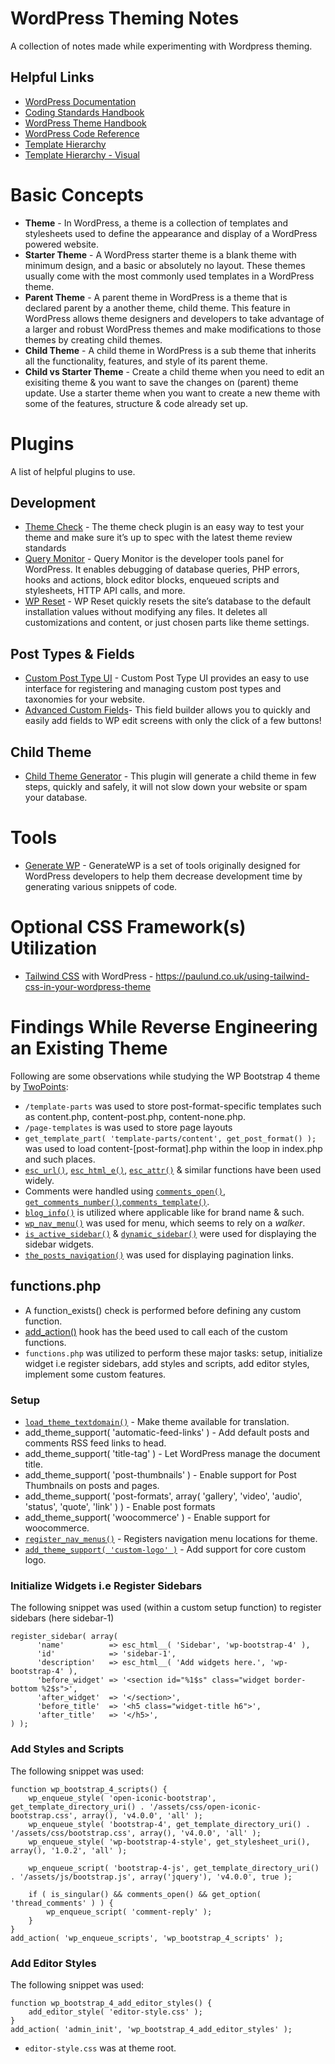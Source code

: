 # WordPress Theming Notes
A collection of notes made while experimenting with Wordpress theming.

## Helpful Links
* [WordPress Documentation](https://developer.wordpress.org/)
* [Coding Standards Handbook](https://developer.wordpress.org/coding-standards/)
* [WordPress Theme Handbook](https://developer.wordpress.org/themes/)
* [WordPress Code Reference](https://developer.wordpress.org/reference/)
* [Template Hierarchy](https://developer.wordpress.org/themes/basics/template-hierarchy/)
* [Template Hierarchy - Visual](https://wphierarchy.com/)

# Basic Concepts
* **Theme** - In WordPress, a theme is a collection of templates and stylesheets used to define the appearance and display of a WordPress powered website.
* **Starter Theme** - A WordPress starter theme is a blank theme with minimum design, and a basic or absolutely no layout. These themes usually come with the most commonly used templates in a WordPress theme.
* **Parent Theme** - A parent theme in WordPress is a theme that is declared parent by a another theme, child theme. This feature in WordPress allows theme designers and developers to take advantage of a larger and robust WordPress themes and make modifications to those themes by creating child themes.
* **Child Theme** - A child theme in WordPress is a sub theme that inherits all the functionality, features, and style of its parent theme.
* **Child vs Starter Theme** - Create a child theme when you need to edit an exisiting theme & you want to save the changes on (parent) theme update. Use a starter theme when you want to create a new theme with some of the features, structure & code already set up.

# Plugins
A list of helpful plugins to use.
## Development
* [Theme Check](https://wordpress.org/plugins/theme-check/) - The theme check plugin is an easy way to test your theme and make sure it’s up to spec with the latest theme review standards
* [Query Monitor](https://wordpress.org/plugins/query-monitor/) - Query Monitor is the developer tools panel for WordPress. It enables debugging of database queries, PHP errors, hooks and actions, block editor blocks, enqueued scripts and stylesheets, HTTP API calls, and more.
* [WP Reset](https://wordpress.org/plugins/wp-reset/) - WP Reset quickly resets the site’s database to the default installation values without modifying any files. It deletes all customizations and content, or just chosen parts like theme settings.
## Post Types & Fields
* [Custom Post Type UI](https://wordpress.org/plugins/custom-post-type-ui/) - Custom Post Type UI provides an easy to use interface for registering and managing custom post types and taxonomies for your website.
* [Advanced Custom Fields](https://wordpress.org/plugins/advanced-custom-fields/)- This field builder allows you to quickly and easily add fields to WP edit screens with only the click of a few buttons!
## Child Theme
* [Child Theme Generator](https://wordpress.org/plugins/child-theme-generator/) - This plugin will generate a child theme in few steps, quickly and safely, it will not slow down your website or spam your database.

# Tools
* [Generate WP](https://generatewp.com/) - GenerateWP is a set of tools originally designed for WordPress developers to help them decrease development time by generating various snippets of code.

# Optional CSS Framework(s) Utilization
* [Tailwind CSS](https://tailwindcss.com/) with WordPress - https://paulund.co.uk/using-tailwind-css-in-your-wordpress-theme

# Findings While Reverse Engineering an Existing Theme
Following are some observations while studying the WP Bootstrap 4 theme by [TwoPoints](https://bootstrap-wp.com):
* `/template-parts` was used to store post-format-specific templates such as content.php, content-post.php, content-none.php.
* `/page-templates` is was used to store page layouts
* `get_template_part( 'template-parts/content', get_post_format() );` was used to load content-[post-format].php within the loop in index.php and such places.
* [`esc_url()`](https://developer.wordpress.org/reference/functions/esc_url/), [`esc_html_e()`](https://developer.wordpress.org/reference/functions/esc_html_e/), [`esc_attr()`](https://developer.wordpress.org/reference/) & similar functions have been used widely.
* Comments were handled using [`comments_open()`](https://developer.wordpress.org/reference/functions/comments_open/), [`get_comments_number()`](https://developer.wordpress.org/reference/functions/get_comments_number/),[`comments_template()`](https://developer.wordpress.org/reference/functions/comments_template/).
* [`blog_info()`](https://developer.wordpress.org/reference/functions/bloginfo/) is utilized where applicable like for brand name & such.
* [`wp_nav_menu()`](https://developer.wordpress.org/reference/functions/wp_nav_menu/) was used for menu, which seems to rely on a *walker*.
* [`is_active_sidebar()`](https://developer.wordpress.org/reference/functions/is_active_sidebar/) & [`dynamic_sidebar()`](https://developer.wordpress.org/reference/functions/dynamic_sidebar/) were used for displaying the sidebar widgets.
* [`the_posts_navigation()`](https://developer.wordpress.org/reference/functions/the_posts_navigation/) was used for displaying pagination links.
## functions.php
* A function_exists() check is performed before defining any custom function.
* [add_action()](https://developer.wordpress.org/reference/functions/add_action/) hook has the beed used to call each of the custom functions.
* `functions.php` was utilized to perform these major tasks: setup, initialize widget i.e register sidebars, add styles and scripts, add editor styles, implement some custom features.
### Setup
* [`load_theme_textdomain()`](https://developer.wordpress.org/reference/functions/load_textdomain/) - Make theme available for translation.
* add_theme_support( 'automatic-feed-links' ) - Add default posts and comments RSS feed links to head.
* add_theme_support( 'title-tag' ) - Let WordPress manage the document title.
* add_theme_support( 'post-thumbnails' ) - Enable support for Post Thumbnails on posts and pages.
* add_theme_support( 'post-formats', array( 'gallery', 'video', 'audio', 'status', 'quote', 'link' ) ) - Enable post formats
* add_theme_support( 'woocommerce' ) - Enable support for woocommerce.
* [`register_nav_menus()`](https://developer.wordpress.org/reference/functions/register_nav_menus/) - Registers navigation menu locations for theme.
* [`add_theme_support( 'custom-logo' )`](https://developer.wordpress.org/reference/functions/add_theme_support/) - Add support for core custom logo.
### Initialize Widgets i.e Register Sidebars
The following snippet was used (within a custom setup function) to register sidebars (here sidebar-1)
```
register_sidebar( array(
      'name'          => esc_html__( 'Sidebar', 'wp-bootstrap-4' ),
      'id'            => 'sidebar-1',
      'description'   => esc_html__( 'Add widgets here.', 'wp-bootstrap-4' ),
      'before_widget' => '<section id="%1$s" class="widget border-bottom %2$s">',
      'after_widget'  => '</section>',
      'before_title'  => '<h5 class="widget-title h6">',
      'after_title'   => '</h5>',
) );
```
### Add Styles and Scripts
The following snippet was used:
```
function wp_bootstrap_4_scripts() {
	wp_enqueue_style( 'open-iconic-bootstrap', get_template_directory_uri() . '/assets/css/open-iconic-bootstrap.css', array(), 'v4.0.0', 'all' );
	wp_enqueue_style( 'bootstrap-4', get_template_directory_uri() . '/assets/css/bootstrap.css', array(), 'v4.0.0', 'all' );
	wp_enqueue_style( 'wp-bootstrap-4-style', get_stylesheet_uri(), array(), '1.0.2', 'all' );

	wp_enqueue_script( 'bootstrap-4-js', get_template_directory_uri() . '/assets/js/bootstrap.js', array('jquery'), 'v4.0.0', true );

	if ( is_singular() && comments_open() && get_option( 'thread_comments' ) ) {
		wp_enqueue_script( 'comment-reply' );
	}
}
add_action( 'wp_enqueue_scripts', 'wp_bootstrap_4_scripts' );
```
### Add Editor Styles
The following snippet was used:
```
function wp_bootstrap_4_add_editor_styles() {
    add_editor_style( 'editor-style.css' );
}
add_action( 'admin_init', 'wp_bootstrap_4_add_editor_styles' );
```
* `editor-style.css` was at theme root.

